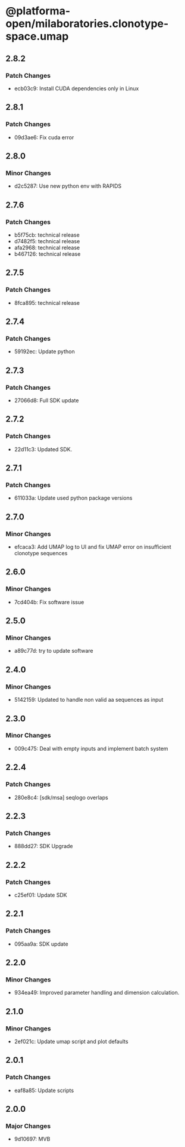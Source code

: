 # @platforma-open/milaboratories.clonotype-space.umap

## 2.8.2

### Patch Changes

- ecb03c9: Install CUDA dependencies only in Linux

## 2.8.1

### Patch Changes

- 09d3ae6: Fix cuda error

## 2.8.0

### Minor Changes

- d2c5287: Use new python env with RAPIDS

## 2.7.6

### Patch Changes

- b5f75cb: technical release
- d7482f5: technical release
- afa2968: technical release
- b467126: technical release

## 2.7.5

### Patch Changes

- 8fca895: technical release

## 2.7.4

### Patch Changes

- 59192ec: Update python

## 2.7.3

### Patch Changes

- 27066d8: Full SDK update

## 2.7.2

### Patch Changes

- 22d11c3: Updated SDK.

## 2.7.1

### Patch Changes

- 611033a: Update used python package versions

## 2.7.0

### Minor Changes

- efcaca3: Add UMAP log to UI and fix UMAP error on insufficient clonotype sequences

## 2.6.0

### Minor Changes

- 7cd404b: Fix software issue

## 2.5.0

### Minor Changes

- a89c77d: try to update software

## 2.4.0

### Minor Changes

- 5142159: Updated to handle non valid aa sequences as input

## 2.3.0

### Minor Changes

- 009c475: Deal with empty inputs and implement batch system

## 2.2.4

### Patch Changes

- 280e8c4: [sdk/msa] seqlogo overlaps

## 2.2.3

### Patch Changes

- 888dd27: SDK Upgrade

## 2.2.2

### Patch Changes

- c25ef01: Update SDK

## 2.2.1

### Patch Changes

- 095aa9a: SDK update

## 2.2.0

### Minor Changes

- 934ea49: Improved parameter handling and dimension calculation.

## 2.1.0

### Minor Changes

- 2ef021c: Update umap script and plot defaults

## 2.0.1

### Patch Changes

- eaf8a85: Update scripts

## 2.0.0

### Major Changes

- 9d10697: MVB
